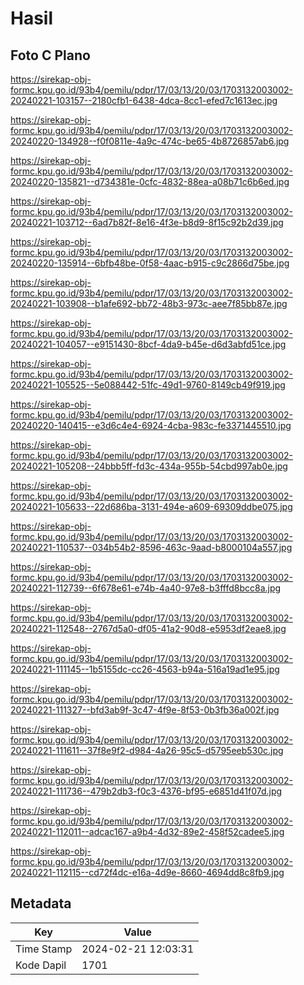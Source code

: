 # Hasil

## Foto C Plano

https://sirekap-obj-formc.kpu.go.id/93b4/pemilu/pdpr/17/03/13/20/03/1703132003002-20240221-103157--2180cfb1-6438-4dca-8cc1-efed7c1613ec.jpg

https://sirekap-obj-formc.kpu.go.id/93b4/pemilu/pdpr/17/03/13/20/03/1703132003002-20240220-134928--f0f0811e-4a9c-474c-be65-4b8726857ab6.jpg

https://sirekap-obj-formc.kpu.go.id/93b4/pemilu/pdpr/17/03/13/20/03/1703132003002-20240220-135821--d734381e-0cfc-4832-88ea-a08b71c6b6ed.jpg

https://sirekap-obj-formc.kpu.go.id/93b4/pemilu/pdpr/17/03/13/20/03/1703132003002-20240221-103712--6ad7b82f-8e16-4f3e-b8d9-8f15c92b2d39.jpg

https://sirekap-obj-formc.kpu.go.id/93b4/pemilu/pdpr/17/03/13/20/03/1703132003002-20240220-135914--6bfb48be-0f58-4aac-b915-c9c2866d75be.jpg

https://sirekap-obj-formc.kpu.go.id/93b4/pemilu/pdpr/17/03/13/20/03/1703132003002-20240221-103908--b1afe692-bb72-48b3-973c-aee7f85bb87e.jpg

https://sirekap-obj-formc.kpu.go.id/93b4/pemilu/pdpr/17/03/13/20/03/1703132003002-20240221-104057--e9151430-8bcf-4da9-b45e-d6d3abfd51ce.jpg

https://sirekap-obj-formc.kpu.go.id/93b4/pemilu/pdpr/17/03/13/20/03/1703132003002-20240221-105525--5e088442-51fc-49d1-9760-8149cb49f919.jpg

https://sirekap-obj-formc.kpu.go.id/93b4/pemilu/pdpr/17/03/13/20/03/1703132003002-20240220-140415--e3d6c4e4-6924-4cba-983c-fe3371445510.jpg

https://sirekap-obj-formc.kpu.go.id/93b4/pemilu/pdpr/17/03/13/20/03/1703132003002-20240221-105208--24bbb5ff-fd3c-434a-955b-54cbd997ab0e.jpg

https://sirekap-obj-formc.kpu.go.id/93b4/pemilu/pdpr/17/03/13/20/03/1703132003002-20240221-105633--22d686ba-3131-494e-a609-69309ddbe075.jpg

https://sirekap-obj-formc.kpu.go.id/93b4/pemilu/pdpr/17/03/13/20/03/1703132003002-20240221-110537--034b54b2-8596-463c-9aad-b8000104a557.jpg

https://sirekap-obj-formc.kpu.go.id/93b4/pemilu/pdpr/17/03/13/20/03/1703132003002-20240221-112739--6f678e61-e74b-4a40-97e8-b3fffd8bcc8a.jpg

https://sirekap-obj-formc.kpu.go.id/93b4/pemilu/pdpr/17/03/13/20/03/1703132003002-20240221-112548--2767d5a0-df05-41a2-90d8-e5953df2eae8.jpg

https://sirekap-obj-formc.kpu.go.id/93b4/pemilu/pdpr/17/03/13/20/03/1703132003002-20240221-111145--1b5155dc-cc26-4563-b94a-516a19ad1e95.jpg

https://sirekap-obj-formc.kpu.go.id/93b4/pemilu/pdpr/17/03/13/20/03/1703132003002-20240221-111327--bfd3ab9f-3c47-4f9e-8f53-0b3fb36a002f.jpg

https://sirekap-obj-formc.kpu.go.id/93b4/pemilu/pdpr/17/03/13/20/03/1703132003002-20240221-111611--37f8e9f2-d984-4a26-95c5-d5795eeb530c.jpg

https://sirekap-obj-formc.kpu.go.id/93b4/pemilu/pdpr/17/03/13/20/03/1703132003002-20240221-111736--479b2db3-f0c3-4376-bf95-e6851d41f07d.jpg

https://sirekap-obj-formc.kpu.go.id/93b4/pemilu/pdpr/17/03/13/20/03/1703132003002-20240221-112011--adcac167-a9b4-4d32-89e2-458f52cadee5.jpg

https://sirekap-obj-formc.kpu.go.id/93b4/pemilu/pdpr/17/03/13/20/03/1703132003002-20240221-112115--cd72f4dc-e16a-4d9e-8660-4694dd8c8fb9.jpg


## Metadata

| Key        | Value               |
| ---------- | ------------------- |
| Time Stamp | 2024-02-21 12:03:31 |
| Kode Dapil | 1701                |




